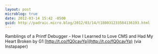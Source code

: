 ```yaml
---
layout: post
microblog: true
date: 2012-03-14 15:42 -0500
guid: http://padraic.micro.blog/2012/03/14/t180031233584136193.html
---
```

Ramblings of a Printf Debugger - How I Learned to Love CMS and Had My Heart Broken by G1 [http://t.co/fQ0cavYp](http://t.co/fQ0cavYp) (via Instapaper)
